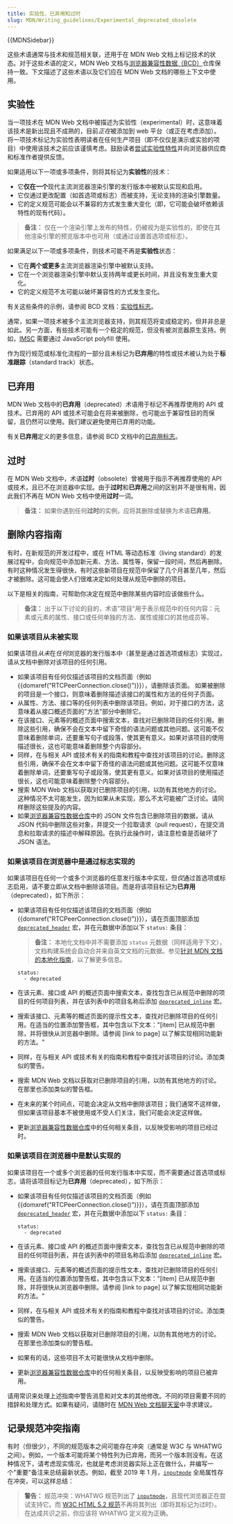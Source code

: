 ```yaml
---
title: 实验性、已弃用和过时
slug: MDN/Writing_guidelines/Experimental_deprecated_obsolete
---
```


{{MDNSidebar}}

这些术语通常与技术和规范相关联，还用于在 MDN Web 文档上标记技术的状态。对于这些术语的定义，MDN Web 文档与[浏览器兼容性数据（BCD）](https://github.com/mdn/browser-compat-data/blob/main/schemas/compat-data-schema.md#status-information)仓库保持一致。下文描述了这些术语以及它们应在 MDN Web 文档的哪些上下文中使用。

## 实验性

当一项技术在 MDN Web 文档中被描述为实验性（experimental）时，这意味着该技术是新出现且不成熟的，目前*正在*被添加到 web 平台（或正在考虑添加）。将一项技术标记为实验性表明读者在任何生产项目（即不仅仅是演示或实验的项目）中使用该技术之前应该谨慎考虑。鼓励读者[尝试实验性特性](https://github.com/mdn/browser-compat-data/blob/main/schemas/compat-data-schema.md#status-information)并向浏览器供应商和标准作者提供反馈。

如果适用以下一项或多项条件，则将其标记为**实验性**的技术：

- 它**仅在一个**现代主流浏览器渲染引擎的发行版本中被默认实现和启用。
- 它仅通过更改配置（如首选项或标志）而被支持，无论支持的渲染引擎数量。
- 它的定义规范可能会以不兼容的方式发生重大变化（即，它可能会破坏依赖该特性的现有代码）。

> **备注：** 仅在一个渲染引擎上发布的特性，仍被视为是实验性的，即使在其他渲染引擎的预览版本中也可用（或通过设置首选项或标志）。

如果满足以下一项或多项条件，则技术可能不再是**实验性**状态：

- 它在**两个或更多**主流浏览器渲染引擎中被默认支持。
- 它在一个浏览器渲染引擎中默认支持两年或更长时间，并且没有发生重大变化。
- 它的定义规范不太可能以破坏兼容性的方式发生变化。

有关这些条件的示例，请参阅 BCD 文档：[实验性标志](https://github.com/mdn/browser-compat-data/blob/main/docs/data-guidelines/index.md#setting-experimental)。

通常，如果一项技术被多个主流浏览器支持，则其规范将变成稳定的，但并非总是如此。另一方面，有些技术可能有一个稳定的规范，但没有被浏览器原生支持。例如，[IMSC](/zh-CN/docs/Related/IMSC) 需要通过 JavaScript polyfill 使用。

作为现行规范或标准化流程的一部分且未标记为**已弃用**的特性或技术被认为处于**标准跟踪**（standard track）状态。

## 已弃用

MDN Web 文档中的**已弃用**（deprecated）术语用于标记不再推荐使用的 API 或技术。已弃用的 API 或技术可能会在将来被删除，也可能出于兼容性目的而保留，且仍然可以使用。我们建议避免使用已弃用的功能。

有关**已弃用**定义的更多信息，请参阅 BCD 文档中的[已弃用标志](https://github.com/mdn/browser-compat-data/blob/main/docs/data-guidelines/index.md#setting-deprecated)。

## 过时

在 MDN Web 文档中，术语**过时**（obsolete）曾被用于指示不再推荐使用的 API 或技术，且已不在浏览器中实现。由于**过时**和**已弃用**之间的区别并不是很有用，因此我们不再在 MDN Web 文档中使用**过时**一词。

> **备注：** 如果你遇到任何**过时**的实例，应将其删除或替换为术语**已弃用**。

## 删除内容指南

有时，在新规范的开发过程中，或在 HTML 等动态标准（living standard）的发展过程中，会向规范中添加新元素、方法、属性等，保留一段时间，然后再删除。有时这种情况发生得很快，有时这些新项目在规范中保留了几个月甚至几年，然后才被删除。这可能会使人们很难决定如何处理从规范中删除的项目。

以下是相关的指南，可帮助你决定在规范中删除某些内容时应该做些什么。

> **备注：** 出于以下讨论的目的，术语"项目"用于表示规范中的任何内容：元素或元素的属性、接口或任何单独的方法、属性或接口的其他成员等。

### 如果该项目从未被实现

如果该项目*从未*在*任何*浏览器的发行版本中（甚至是通过首选项或标志）实现过，请从文档中删除对该项目的任何引用。

- 如果该项目有任何仅描述该项目的文档页面（例如 {{domxref("RTCPeerConnection.close()")}}），请删除该页面。
  如果被删除的项目是一个接口，则意味着删除描述该接口的属性和方法的任何子页面。
- 从属性、方法、接口等的任何列表中删除该项目。例如，对于接口的方法，这意味着从接口概述页面的"方法"部分中删除它。
- 在该接口、元素等的概述页面中搜索文本，查找对已删除项目的任何引用。删除这些引用，确保不会在文本中留下奇怪的语法问题或其他问题。这可能不仅意味着删除单词，还要重写句子或段落，使其更有意义。如果对该项目的使用描述很长，这也可能意味着删除整个内容部分。
- 同样，在与相关 API 或技术有关的指南和教程中查找对该项目的讨论。删除这些引用，确保不会在文本中留下奇怪的语法问题或其他问题。这可能不仅意味着删除单词，还要重写句子或段落，使其更有意义。如果对该项目的使用描述很长，这也可能意味着删除整个内容部分。
- 搜索 MDN Web 文档以获取对已删除项目的引用，以防有其他地方的讨论。这种情况不太可能发生，因为如果从未实现，那么不太可能被广泛讨论。请同样删除这些提及的内容。
- 如果[浏览器兼容性数据仓库](https://github.com/mdn/browser-compat-data)中的 JSON 文件包含已删除项目的数据，请从 JSON 代码中删除这些对象，并提交一个拉取请求（pull request），在提交消息和拉取请求的描述中解释原因。在执行此操作时，请注意检查是否破坏了 JSON 语法。

### 如果该项目在浏览器中是通过标志实现的

如果该项目在任何一个或多个浏览器的任意发行版本中实现，但*仅*通过首选项或标志启用，请不要立即从文档中删除该项目。而是将该项目标记为**已弃用**（deprecated），如下所示：

- 如果该项目有任何仅描述该项目的文档页面（例如 {{domxref("RTCPeerConnection.close()")}}），请在页面顶部添加 [`deprecated_header`](https://github.com/mdn/yari/blob/main/kumascript/macros/Deprecated_Header.ejs) 宏，并在元数据中添加以下 `status:` 条目：

  > **备注：** 本地化文档中并不需要添加 `status` 元数据（同样适用于下文），文档构建系统会自动合并来自英文文档的元数据。参见[针对 MDN 文档的本地化指南](https://github.com/mdn/translated-content/blob/main/docs/zh-cn/translation-guide.md#元数据)，以了解更多信息。

  ```
  status:
    - deprecated
  ```

- 在该元素、接口或 API 的概述页面中搜索文本，查找包含已从规范中删除的项目的任何项目列表，并在该列表中的项目名称后添加 [`deprecated_inline`](https://github.com/mdn/yari/blob/main/kumascript/macros/Deprecated_Inline.ejs) 宏。
- 搜索该接口、元素等的概述页面的提示性文本，查找对已删除项目的任何引用。在适当的位置添加警告框，其中包含以下文本："\[item] 已从规范中删除，并将很快从浏览器中删除。请参阅 \[link to page] 以了解实现相同功能新的方法。"
- 同样，在与相关 API 或技术有关的指南和教程中查找对该项目的讨论。添加类似的警告。
- 搜索 MDN Web 文档以获取对已删除项目的引用，以防有其他地方的讨论。在那里也添加类似的警告框。
- 在未来的某个时间点，可能会决定从文档中删除该项目；我们通常不这样做，但如果该项目基本不被使用或不受人们关注，我们可能会决定这样做。
- 更新[浏览器兼容性数据仓库](https://github.com/mdn/browser-compat-data)中的任何相关条目，以反映受影响的项目已经过时。

### 如果该项目在浏览器中是默认实现的

如果该项目在一个或多个浏览器的任何发行版本中实现，而不需要通过首选项或标志，请将该项目标记为**已弃用**（deprecated），如下所示：

- 如果该项目有任何仅描述该项目的文档页面（例如 {{domxref("RTCPeerConnection.close()")}}），请在页面顶部添加 [`deprecated_header`](https://github.com/mdn/yari/blob/main/kumascript/macros/Deprecated_Header.ejs) 宏，并在元数据中添加以下 `status:` 条目：

  ```
  status:
    - deprecated
  ```

- 在该元素、接口或 API 的概述页面中搜索文本，查找包含已从规范中删除的项目的任何项目列表，并在该列表中的项目名称后添加 [`deprecated_inline`](https://github.com/mdn/yari/blob/main/kumascript/macros/Deprecated_Inline.ejs) 宏。
- 搜索该接口、元素等的概述页面的提示性文本，查找对已删除项目的任何引用。在适当的位置添加警告框，其中包含以下文本："\[item] 已从规范中删除，并将很快从浏览器中删除。请参阅 \[link to page] 以了解实现相同功能新的方法。"
- 同样，在与相关 API 或技术有关的指南和教程中查找对该项目的讨论。添加类似的警告。
- 搜索 MDN Web 文档以获取对已删除项目的引用，以防有其他地方的讨论。在那里也添加类似的警告框。
- 如果有的话，这些项目不太可能很快从文档中删除。
- 更新[浏览器兼容性数据仓库](https://github.com/mdn/browser-compat-data)中的任何相关条目，以反映受影响的项目已被弃用。

请用常识来处理上述指南中警告消息和对文本的其他修改。不同的项目需要不同的措辞和处理方式。如果有疑问，请随时在 [MDN Web 文档聊天室](/zh-CN/docs/MDN/Community/Communication_channels#聊天室)中寻求建议。

## 记录规范冲突指南

有时（但很少），不同的规范版本之间可能存在冲突（通常是 W3C 与 WHATWG 之间）。例如，一个版本可能将某个特性列为已弃用，而另一个版本则没有。在这种情况下，请考虑现实情况，也就是考虑浏览器实际上正在做什么，并编写一个"重要"备注来总结最新状态。例如，截至 2019 年 1 月，[`inputmode`](/zh-CN/docs/Web/HTML/Global_attributes/inputmode) 全局属性存在冲突，可以这样总结：

> **警告：** 规范冲突：WHATWG 规范列出了 [`inputmode`](https://html.spec.whatwg.org/multipage/interaction.html#attr-inputmode)，且现代浏览器正在尝试支持它。而 [W3C HTML 5.2 规范](https://html.spec.whatwg.org/multipage/index.html#contents)不再将其列出（即将其标记为过时）。在达成共识之前，你应该将 WHATWG 定义视为正确。

